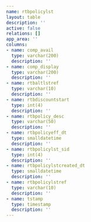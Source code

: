 ```yaml
---
name: rtbpolicylst
layout: table
description: ''
active: false
relations: []
app_area: ''
columns:
- name: comp_avail
  type: varchar(200)
  description: ''
- name: comp_display
  type: varchar(200)
  description: ''
- name: rtbaltlstref
  type: varchar(10)
  description: ''
- name: rtbdiscountstart
  type: int(4)
  description: ''
- name: rtbpolicy_desc
  type: varchar(50)
  description: ''
- name: rtbpolicyeff_dt
  type: smalldatetime
  description: ''
- name: rtbpolicylst_sid
  type: int(4)
  description: ''
- name: rtbpolicylstcreated_dt
  type: smalldatetime
  description: ''
- name: rtbpolicylstref
  type: varchar(10)
  description: ''
- name: tstamp
  type: timestamp
  description: ''
---
```


